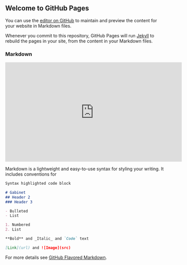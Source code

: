 ## Welcome to GitHub Pages

You can use the [editor on GitHub](https://github.com/mateuszpierzchala/gabinet_page/edit/master/index.md) to maintain and preview the content for your website in Markdown files.

Whenever you commit to this repository, GitHub Pages will run [Jekyll](https://jekyllrb.com/) to rebuild the pages in your site, from the content in your Markdown files.

### Markdown

<iframe width="560" height="315" src="https://www.youtube.com/embed/4-L6rEm0rnY" frameborder="0" allow="autoplay; encrypted-media" allowfullscreen></iframe>

Markdown is a lightweight and easy-to-use syntax for styling your writing. It includes conventions for

```markdown
Syntax highlighted code block

# Gabinet
## Header 2
### Header 3

- Bulleted
- List

1. Numbered
2. List

**Bold** and _Italic_ and `Code` text

[Link](url) and ![Image](src)
```

For more details see [GitHub Flavored Markdown](https://guides.github.com/features/mastering-markdown/).

